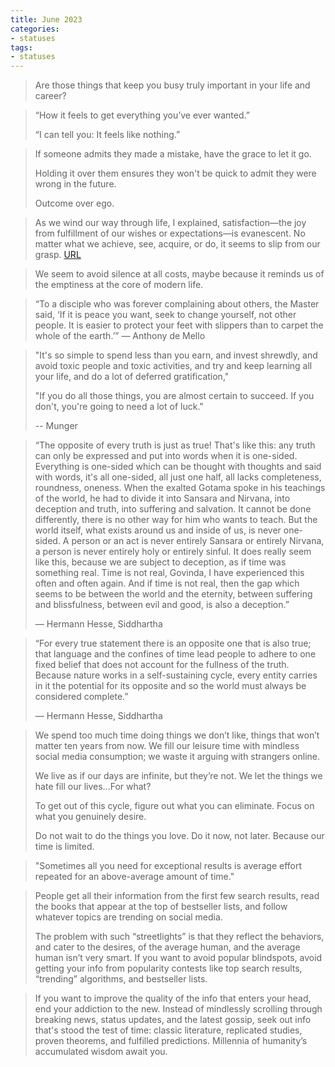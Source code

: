 ```yaml
---
title: June 2023
categories:
- statuses
tags:
- statuses
---
```


> Are those things that keep you busy truly important in your life and career?

> “How it feels to get everything you’ve ever wanted.” 
>
> “I can tell you: It feels like nothing.”

> If someone admits they made a mistake, have the grace to let it go.
>
> Holding it over them ensures they won't be quick to admit they were wrong in the future.
>
> Outcome over ego.

> As we wind our way through life, I explained, satisfaction—the joy from fulfillment of our wishes or expectations—is evanescent. No matter what we achieve, see, acquire, or do, it seems to slip from our grasp. [URL](https://www.theatlantic.com/magazine/archive/2022/03/why-we-are-never-satisfied-happiness/621304/)


> We seem to avoid silence at all costs, maybe because it reminds us of the emptiness at the core of modern life. 

> “To a disciple who was forever complaining about others, the Master said, ‘If it is peace you want, seek to change yourself, not other people. It is easier to protect your feet with slippers than to carpet the whole of the earth.’”​
— Anthony de Mello

> "It's so simple to spend less than you earn, and invest shrewdly, and avoid toxic people and toxic activities, and try and keep learning all your life, and do a lot of deferred gratification," 
>
> "If you do all those things, you are almost certain to succeed. If you don't, you're going to need a lot of luck."
>
> -- Munger 

> “The opposite of every truth is just as true! That's like this: any truth can only be expressed and put into words when it is one-sided. Everything is one-sided which can be thought with thoughts and said with words, it's all one-sided, all just one half, all lacks completeness, roundness, oneness. When the exalted Gotama spoke in his teachings of the world, he had to divide it into Sansara and Nirvana, into deception and truth, into suffering and salvation. It cannot be done differently, there is no other way for him who wants to teach. But the world itself, what exists around us and inside of us, is never one-sided. A person or an act is never entirely Sansara or entirely Nirvana, a person is never entirely holy or entirely sinful. It does really seem like this, because we are subject to deception, as if time was something real. Time is not real, Govinda, I have experienced this often and often again. And if time is not real, then the gap which seems to be between the world and the eternity, between suffering and blissfulness, between evil and good, is also a deception.”
>
> ― Hermann Hesse, Siddhartha


> “For every true statement there is an opposite one that is also true; that language and the confines of time lead people to adhere to one fixed belief that does not account for the fullness of the truth. Because nature works in a self-sustaining cycle, every entity carries in it the potential for its opposite and so the world must always be considered complete.”
>
> ― Hermann Hesse, Siddhartha

> We spend too much time doing things we don’t like, things that won’t matter ten years from now. We fill our leisure time with mindless social media consumption; we waste it arguing with strangers online.
>
> We live as if our days are infinite, but they’re not. We let the things we hate fill our lives…For what? 
>
> To get out of this cycle, figure out what you can eliminate. Focus on what you genuinely desire. 
>
> Do not wait to do the things you love.
Do it now, not later. Because our time is limited.

> "Sometimes all you need for exceptional results is average effort repeated for an above-average amount of time."

> People get all their information from the first few search results, read the books that appear at the top of bestseller lists, and follow whatever topics are trending on social media.
>
> The problem with such “streetlights” is that they reflect the behaviors, and cater to the desires, of the average human, and the average human isn’t very smart. If you want to avoid popular blindspots, avoid getting your info from popularity contests like top search results, “trending” algorithms, and bestseller lists.

> If you want to improve the quality of the info that enters your head, end your addiction to the new. Instead of mindlessly scrolling through breaking news, status updates, and the latest gossip, seek out info that's stood the test of time: classic literature, replicated studies, proven theorems, and fulfilled predictions. Millennia of humanity’s accumulated wisdom await you.